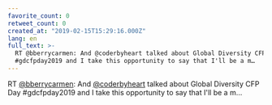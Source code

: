 ```yaml
---
favorite_count: 0
retweet_count: 0
created_at: "2019-02-15T15:29:16.000Z"
lang: en
full_text: >-
  RT @bberrycarmen: And @coderbyheart talked about Global Diversity CFP Day
  #gdcfpday2019 and I take this opportunity to say that I'll be a m…
---
```


RT [@bberrycarmen](https://twitter.com/bberrycarmen): And
[@coderbyheart](https://twitter.com/coderbyheart) talked about Global Diversity
CFP Day #gdcfpday2019 and I take this opportunity to say that I'll be a m…
